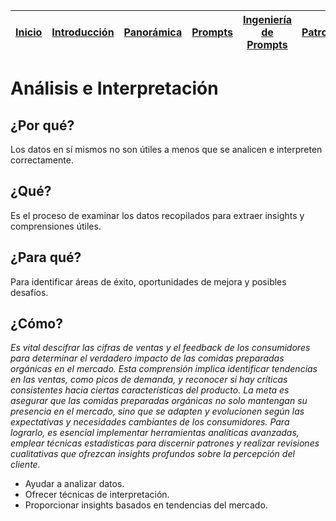 <div align=right>

|[Inicio](/README.md)|[Introducción](/documentos/intro.md)|[Panorámica](/documentos/panorámica.md)|[Prompts](/documentos/prompts/README.md)|[Ingeniería de Prompts](/documentos/ingenieriaDePrompts/README.md)|[Patrones](/documentos/ingenieriaDePrompts/patrones/README.md)|[Casos de Uso](/documentos/casosDeUso/README.md)|
|-|-|-|-|-|-|-

</div>

# Análisis e Interpretación

## ¿Por qué?

Los datos en sí mismos no son útiles a menos que se analicen e interpreten correctamente.

## ¿Qué?

Es el proceso de examinar los datos recopilados para extraer insights y comprensiones útiles.

## ¿Para qué?

Para identificar áreas de éxito, oportunidades de mejora y posibles desafíos.

## ¿Cómo?

*Es vital descifrar las cifras de ventas y el feedback de los consumidores para determinar el verdadero impacto de las comidas preparadas orgánicas en el mercado. Esta comprensión implica identificar tendencias en las ventas, como picos de demanda, y reconocer si hay críticas consistentes hacia ciertas características del producto. La meta es asegurar que las comidas preparadas orgánicas no solo mantengan su presencia en el mercado, sino que se adapten y evolucionen según las expectativas y necesidades cambiantes de los consumidores. Para lograrlo, es esencial implementar herramientas analíticas avanzadas, emplear técnicas estadísticas para discernir patrones y realizar revisiones cualitativas que ofrezcan insights profundos sobre la percepción del cliente.*

- Ayudar a analizar datos.
- Ofrecer técnicas de interpretación.
- Proporcionar insights basados en tendencias del mercado.
